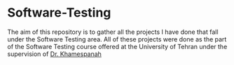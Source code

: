 # Software-Testing
The aim of this repository is to gather all the projects I have done that fall under the Software Testing area. All of these projects were done as the part of the Software Testing course offered at the University of Tehran under the supervision of [Dr. Khamespanah](https://ece.ut.ac.ir/en/~e.khamespanah)
